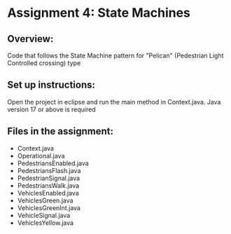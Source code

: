# Assignment 4: State Machines

## Overview:
Code that follows the State Machine pattern for "Pelican" (Pedestrian Light Controlled crossing) type

## Set up instructions:
Open the project in eclipse and run the main method in Context.java. Java version 17 or above is required

## Files in the assignment:
* Context.java
* Operational.java
* PedestriansEnabled.java
* PedestriansFlash.java
* PedestrianSignal.java
* PedestriansWalk.java
* VehiclesEnabled.java
* VehiclesGreen.java
* VehiclesGreenInt.java
* VehicleSignal.java
* VehiclesYellow.java
